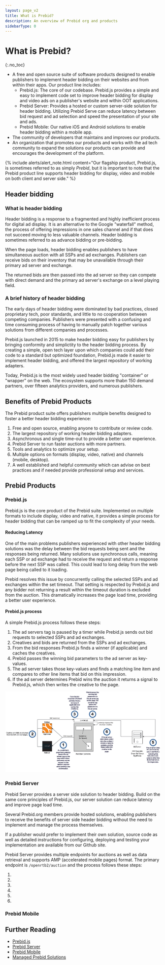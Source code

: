 ```yaml
---
layout: page_v2
title: What is Prebid?
description: An overview of Prebid org and products
sidebarType: 0
---
```




# What is Prebid?
{:.no_toc}

- A free and open source suite of software products designed to enable publishers to implement header bidding on their websites and from within their apps. Our product line includes:  
   - Prebid.js: The core of our codebase. Prebid.js provides a simple and easy to implement code set to improve header bidding for display and video ads on a publisher's website and within OOT applications.  
   - Prebid Server: Provides a hosted or custom server-side solution for header bidding. Utilizing Prebid Serve can reduce latency between bid request and ad selection and speed the presentation of your site and ads.  
   - Prebid Mobile: Our native iOS and Android solutions to enable header bidding within a mobile app.
- The community of developers that maintains and improves our products.  
- An organization that promotes our products and works with the ad tech community to expand the solutions our products can provide and encourages the development of the platform. 

{% include alerts/alert_note.html content="Our flagship product, Prebid.js, is sometimes referred to as simply *Prebid*, but it is important to note that the Prebid product line supports header bidding for display, video and mobile on both client and server side." %} 

## Header bidding

### What is header bidding

Header bidding is a response to a fragmented and highly inefficient process for digital ad display. It is an alternative to the Google "waterfall" method, the process of offering impressions in one sales channel and if that does not succeed moving to less valuable channels. Header bidding is sometimes referred to as advance bidding or pre-bidding. 

When the page loads, header bidding enables publishers to have simultaneous auction with all SSPs and ad exchanges. Publishers can receive bids on their inventory that may be unavailable through their primary ad server and exchange.

The returned bids are then passed into the ad server so they can compete with direct demand and the primary ad server's exchange on a level playing field.

### A brief history of header bidding

The early days of header bidding were dominated by bad practices, closed proprietary tech, poor standards, and little to no cooperation between competing companies. Publishers were presented with a confusing and time consuming process of having to manually patch together various solutions from different companies and processes.

Prebid.js launched in 2015 to make header bidding easy for publishers by bringing conformity and simplictity to the header bidding process. By creating a simple, open tech layer upon which companies could add their code to a standard but optimized foundation, Prebid.js made it easier to implement header bidding, and offered the largest repository of working adapters.

Today, Prebid.js is the most widely used header bidding "container" or "wrapper" on the web. The ecosystem supports more thabn 150 demand partners, over fifteen analytics providers, and numerous publishers.

## Benefits of Prebid Products

The Prebid product suite offers publishers multiple benefits designed to foster a better header bidding experience:

1. Free and open source, enabling anyone to  contribute or review code.
2. The largest repository of working header bidding adapters.
3. Asynchronous and single time-out to provide a better user experience.
4. Prebid Server to run faster auctions with more partners.
5. Tools and analytics to optimize your setup.
6. Multiple options on formats (display, video, native) and channels (mobile, desktop).
7. A well established and helpful community which can advise on best practices and if needed provide professional setup and services.

## Prebid Products

### Prebid.js

Prebid.js is the core product of the Prebid suite. Implemented on multiple formats to include display, video and native, it provides a simple process for header bidding that can be ramped up to fit the complexity of your needs. 

#### Reducing Latency

One of the main problems publishers experienced with other header bidding solutions was the delay between the bid requests being sent and the responses being returned. Many solutions use synchronous calls, meaning each SSP or ad exchange had to receive the request and return a response before the next SSP was called. This could lead to long delay from the web page being called to it loading. 

Prebid resolves this issue by concurrently calling the selected SSPs and ad exchanges within the set timeout. That setting is respected by Prebid.js and any bidder not returning a result within the timeout duration is excluded from the auction. This dramatically increases the page load time, providing a better user experience. 

#### Prebid.js process

 A simple Prebid.js process follows these steps:  

1. The ad servers tag is paused by a timer while Prebid.js sends out bid requests to selected SSPs and ad exchanges. 
2. Creatives and bids are returned from the SSPs and ad exchanges. 
3. From the bid responses Prebid.js finds a winner (if applicable) and caches the creatives. 
4. Prebid passes the winning bid parameters to the ad server as key-values. 
5. The ad server takes those key-values and finds a matching line item and compares to other line items that bid on this impression. 
6. If the ad server determines Prebid wins the auction it returns a signal to Prebid.js, which then writes the creative to the page. 

![Prebid.js Simple Flowchart](/assets/images/flowcharts/pb-js-simple.png) 

### Prebid Server

Prebid Server provides a server side solution to header bidding. Build on the same core principles of Prebid.js, our server solution can reduce latency and improve page load time.

Several Prebid.org members provide hosted solutions, enabling publishers to receive the benefits of server side header bidding without the need to implement and manage the process themselves. 

If a publisher would prefer to implement their own solution, source code as well as detailed instructions for configuring, deploying and testing your implementation are available from our Github site. 

Prebid Server provides multiple endpoints for auctions as well as data retrieval and supports AMP (accelerated mobile pages) format. The primary endpoint is `/openrtb2/auction` and the process follows these steps: 

1. 
2. 
3. 
4. 
5. 
6. 



### Prebid Mobile



## Further Reading

+ [Prebid.js]({{site.baseurl}}/prebid/prebidjs.html)
+ [Prebid Server]({{site.baseurl}}/dev-docs/get-started-with-prebid-server.html)
+ [Prebid Mobile]({{site.baseurl}}/prebid-mobile/prebid-mobile.html)
+ [Managed Prebid Solutions](/prebid/managed.html)
